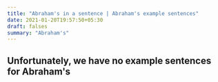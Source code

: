 ```yaml
---
title: "Abraham's in a sentence | Abraham's example sentences"
date: 2021-01-20T19:57:50+05:30
draft: falses
summary: "Abraham's"
---
```

## Unfortunately, we have no example sentences for Abraham's                 
